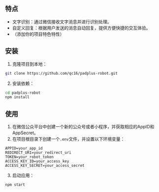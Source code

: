 ## 特点

- 文字识别：通过微信接收文字消息并进行识别处理。
- 自定义回复：根据用户发送的消息自动回复，提供方便快捷的交互体验。
- （添加你的项目特色特性）

## 安装

1. 克隆项目到本地：

```bash
git clone https://github.com/qc16/padplus-robot.git
```

2. 安装依赖：

```bash
cd padplus-robot
npm install
```

## 使用

1. 在微信公众平台中创建一个新的公众号或者小程序，并获取相应的AppID和AppSecret。
2. 在项目根目录下创建一个`.env`文件，并设置以下环境变量：

```plaintext
APPID=your_app_id
REDIRECT_URI=your_redirect_uri
TOKEN=your_robot_token
ACCESS_KEY_ID=your_access_key
ACCESS_KEY_SECRET=your_access_secret
```

3. 启动应用：

```bash
npm start
```